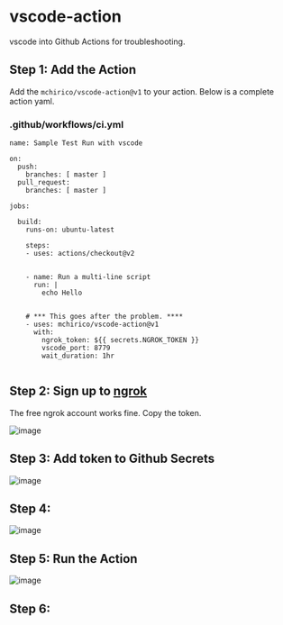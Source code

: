 # vscode-action
vscode into Github Actions for troubleshooting.





## Step 1: Add the Action 

Add the `mchirico/vscode-action@v1` to your action. Below is a complete action yaml. 


### .github/workflows/ci.yml
```
name: Sample Test Run with vscode

on:
  push:
    branches: [ master ]
  pull_request:
    branches: [ master ]

jobs:

  build:
    runs-on: ubuntu-latest

    steps:
    - uses: actions/checkout@v2
      

    - name: Run a multi-line script
      run: |
        echo Hello 

        
    # *** This goes after the problem. ****
    - uses: mchirico/vscode-action@v1
      with:
        ngrok_token: ${{ secrets.NGROK_TOKEN }}
        vscode_port: 8779
        wait_duration: 1hr


```


## Step 2: Sign up to [ngrok](https://ngrok.com/)

The free ngrok account works fine.  Copy the token.


![image](https://user-images.githubusercontent.com/755710/89712989-7ae3e700-d962-11ea-942b-723742964839.png)


## Step 3: Add token to Github Secrets


![image](https://user-images.githubusercontent.com/755710/89713057-12493a00-d963-11ea-9f96-e8d2459913b8.png)



## Step 4:

![image](https://user-images.githubusercontent.com/755710/89713149-db275880-d963-11ea-8be5-9ce36f504b80.png)


## Step 5: Run the Action


![image](https://user-images.githubusercontent.com/755710/89713326-05c5e100-d965-11ea-93ee-b93c76e708e5.png)

## Step 6: 





